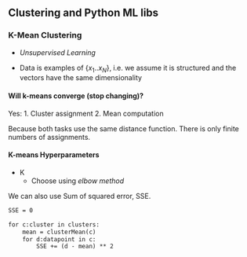 ## Clustering and Python ML libs

### K-Mean Clustering

- *Unsupervised Learning*

- Data is examples of $\{x_1 .. x_N\}$, i.e. we assume it is structured and the vectors have the same dimensionality

#### Will k-means converge (stop changing)?

Yes:
	1. Cluster assignment
	2. Mean computation

Because both tasks use the same distance function. There is only finite numbers of assignments.

#### K-means Hyperparameters

- K
	- Choose using *elbow method*

We can also use Sum of squared error, SSE.

```txt
SSE = 0

for c:cluster in clusters:
	mean = clusterMean(c)
	for d:datapoint in c:
		SSE += (d - mean) ** 2
```
